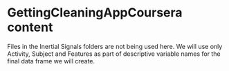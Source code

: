 # GettingCleaningAppCoursera content 
Files in the Inertial Signals folders are not being used here. We will use only Activity, Subject and Features as part of descriptive variable names for the final data frame we will create.
